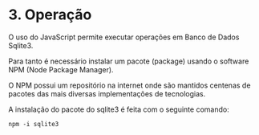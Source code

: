 # 3. Operação #
>
O uso do JavaScript permite executar operações em Banco de Dados Sqlite3. 
>
>
Para tanto é necessário instalar um pacote (package) usando o software NPM (Node Package Manager).
>
>
O NPM possui um repositório na internet onde são mantidos centenas de pacotes das mais 
diversas implementações de tecnologias. 
>
>
A instalação do pacote do sqlite3 é feita com o seguinte comando:
```
npm -i sqlite3
```
